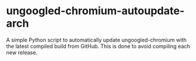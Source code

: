 # ungoogled-chromium-autoupdate-arch
A simple Python script to automatically update ungoogled-chromium with the latest compiled build from GitHub. This is done to avoid compiling each new release.
